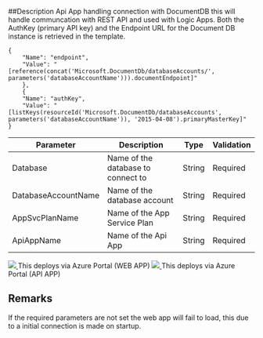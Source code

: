 ##Description
Api App handling connection with DocumentDB this will handle communcation with REST API and used with Logic Apps.
Both the AuthKey (primary API key) and the Endpoint URL for the Document DB instance is retrieved in the template.
``` Git
{
	"Name": "endpoint",
	"Value": "[reference(concat('Microsoft.DocumentDb/databaseAccounts/', parameters('databaseAccountName'))).documentEndpoint]"
	}, 
	{
	"Name": "authKey",
	"Value": "[listKeys(resourceId('Microsoft.DocumentDb/databaseAccounts', parameters('databaseAccountName')), '2015-04-08').primaryMasterKey]"
}
```
| Parameter      	| Description                                               | Type | Validation|
| ----------------------|-----------------------------------------------------------|------|-----------|
|Database	 	|Name of the database to connect to			    |String|Required   |
|DatabaseAccountName	|Name of the database account				    |String|Required   |
|AppSvcPlanName	 	|Name of the App Service Plan				    |String|Required   |
|ApiAppName	 	|Name of the Api App					    |String|Required   |

<a href="https://portal.azure.com/#create/Microsoft.Template/uri/https%3A%2F%2Fraw.githubusercontent.com%2FLogicAppComponents%2FDocumentDbApiApp%2Fmaster%2Fazuredeploy.json" target="_blank">
    <img src="http://azuredeploy.net/deploybutton.png"/>
</a>    This deploys via Azure Portal (WEB APP)

<a href="https://portal.azure.com/#create/Microsoft.Template/uri/https%3A%2F%2Fraw.githubusercontent.com%2FLogicAppComponents%2FDocumentDbApiApp%2Fmaster%2FazuredeployApiApp.json" target="_blank">
    <img src="http://azuredeploy.net/deploybutton.png"/>
</a>    This deploys via Azure Portal (API APP)

<!--|endpoint	 |Endpoint URL for the Document DB instance		     |String|Required   |
|authKey	 |Primary or secondary API key to the Document DB instance   |String|Required   |-->
<!--[![Deploy to Azure](http://azuredeploy.net/deploybutton.png)](https://azuredeploy.net/?repository=https://github.com/LogicAppComponents/DocumentDbApiApp/blob/master/azuredeploy.json)
This deploys via Azuredeploy.net GUI -->


## Remarks ##
If the required parameters are not set the web app will fail to load, this due to a initial connection is made on startup.
